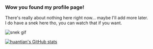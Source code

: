 ### Wow you found my profile page!

There's really about nothing here right now... maybe I'll add more later.\
I do have a snek here tho, you can watch that if you want.

![snek gif](https://github.com/huantianad/huantianad/blob/output/github-contribution-grid-snake.gif)

[![huantian's GitHub stats](https://github-readme-stats.vercel.app/api?username=huantianad)](https://github.com/anuraghazra/github-readme-stats)

